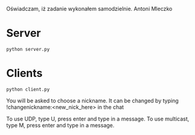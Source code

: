 Oświadczam, iż zadanie wykonałem samodzielnie.
Antoni Mleczko


# Server

```
python server.py
```

# Clients

```
python client.py
```

You will be asked to choose a nickname.
It can be changed by typing !changenickname:<new_nick_here> in the chat

To use UDP, type U, press enter and type in a message.
To use multicast, type M, press enter and type in a message.

